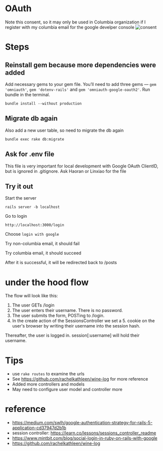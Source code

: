 # OAuth
Note this consent, so it may only be used in Columbia organization if I register with my columbia email for the google develper console
![consent](../images/consent.png)

# Steps
## Reinstall gem because more dependencies were added

Add necessary gems to your gem file. You’ll need to add three gems — `gem 'omniauth'`, `gem 'dotenv-rails'` and `gem 'omniauth-google-oauth2'`. Run bundle in the terminal.

```
bundle install --without production
```

## Migrate db again

Also add a new user table, so need to migrate the db again

```
bundle exec rake db:migrate
```

## Ask for .env file
This file is very important for local development with Google OAuth ClientID, but is ignored in .gitignore. Ask Haoran or Linxiao for the file

## Try it out
Start the server
```
rails server -b localhost
```

Go to login
```
http://localhost:3000/login
```

Choose `login with google`

Try non-columbia email, it should fail

Try columbia email, it should succeed

After it is successful, it will be redirected back to /posts

# under the hood flow
The flow will look like this:

1. The user GETs /login
2. The user enters their username. There is no password.
3. The user submits the form, POSTing to /login.
4. In the create action of the SessionsController we set a 5. cookie on the user's browser by writing their username into the session hash.

Thereafter, the user is logged in. session[:username] will hold their username.

# Tips
- use `rake routes` to examine the urls
- See https://github.com/rachelkathleen/wine-log for more reference
- Added more controllers and models
- May need to configure user model and controller more

# reference
- https://medium.com/swlh/google-authentication-strategy-for-rails-5-application-cd37947d2b1b
- session controller: https://learn.co/lessons/sessions_controller_readme
- https://www.mintbit.com/blog/social-login-in-ruby-on-rails-with-google
- https://github.com/rachelkathleen/wine-log